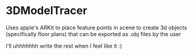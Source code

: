 # 3DModelTracer
Uses apple's ARKit to place feature points in scene to create 3d objects (specifically floor plans) that can be exported as .obj files by the user

I'll uhhhhhhh write the rest when I feel like it :)
